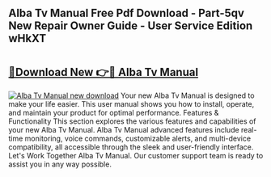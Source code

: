 ## Alba Tv Manual Free Pdf Download - Part-5qv New Repair Owner Guide - User Service Edition wHkXT

# <h2><a href="http://cf10226.oget.top/?id=Alba+Tv+Manual">🔗Download New 👉🔴 Alba Tv Manual</a></h2>

[![Alba Tv Manual new download](https://i.imgur.com/5g1atiW.png)](http://cf10226.oget.top/?id=Alba+Tv+Manual)
Your new Alba Tv Manual is designed to make your life easier. This user manual shows you how to install, operate, and maintain your product for optimal performance. Features & Functionality This section explores the various features and capabilities of your new Alba Tv Manual. Alba Tv Manual advanced features include real-time monitoring, voice commands, customizable alerts, and multi-device compatibility, all accessible through the sleek and user-friendly interface. Let's Work Together Alba Tv Manual. Our customer support team is ready to assist you in any way possible.
